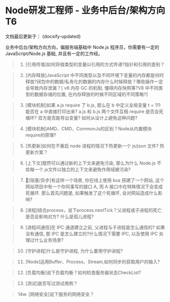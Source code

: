# Node研发工程师 - 业务中后台/架构方向 T6
文档最后更新于： {docsify-updated}

业务中后台/架构方向方向，偏服务端基础中 Node.js 程序员，你需要有一定的 JavaScript/Node.js 基础, 并且有一定的工作经。

>1. [引用传值]如何将值类型的变量以引用的方式传递?指针和引用的差别？

>2. [内存释放]JavaScript 中不同类型以及不同环境下变量的内存都是何时释放?闭包中的数据/私有化的数据的内存什么时候释放？哪些操作一定会导致内存泄漏？[ v8 内存 GC 的机制, 懂得内存快照等?V8 中不同类型的数据存储的位置, 在内存释放的时候不同区域的不同策略?]

>3. [模块机制]如果 a.js require 了 b.js, 那么在 b 中定义全局变量 t = 111 能否在 a 中直接打印出来? a.js 和 b.js 两个文件互相 require 是否会死循环? 双方是否能导出变量? 如何从设计上避免这种问题?

>4. [模块机制]AMD、CMD、CommonJs的区别？Node从内置模块require的原理?

>5. [热更新]如何在不重启 node 进程的情况下热更新一个 js/json 文件? 热更新方案？

>6. [上下文]既然可以通过新的上下文来避免污染, 那么为什么 Node.js 不给每一个.js文件以独立的上下文来避免作用域被污染? 

>7. [阻塞/异步]有这样一个场景, 你在线上使用 koa 搭建了一个网站, 这个网站项目中有一个你同事写的接口 A, 而 A 接口中在特殊情况下会变成死循环. 那么首先问题是, 如果触发了这个死循环, 会对网站造成什么影响?

>8. [进程]结合process，说下process.nextTick？父进程或子进程的死亡是否会影响对方? 什么是孤儿进程?

>9. [进程间通信]在 IPC 通道建立之前, 父进程与子进程是怎么通信的? 如果没有通信, 那 IPC 是怎么建立的?什么情况下需要 IPC, 以及使用 IPC 处理过什么业务场景?

>10. [守护进程]什么是守护进程, 为什么要用守护进程?

>11. [Node]运用Buffer、Process、Stream,如何同步的获取用户的输入?

>12. [负载均衡]说下负载均衡？如何检查服务器状态CheckList?

>13. [测试]是否写过测试用例？

>14w. [网络安全]说下服务的网络安全？









